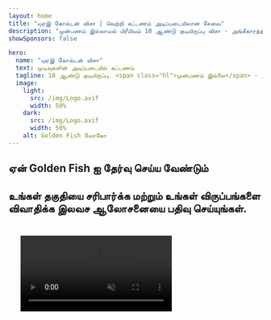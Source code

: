 ```yaml
---
layout: home
title: "யுஏஇ கோல்டன் விசா | வெற்றி கட்டணம் அடிப்படையிலான சேவை"
description: "முன்பணம் இல்லாமல் பிரீமியம் 10 ஆண்டு குடியிருப்பு விசா - அங்கீகாரத்திற்குப் பிறகு மட்டுமே கட்டணம். 98% வெற்றி விகிதத்துடன் முழு விண்ணப்ப மேலாண்மை. இலவச புதுப்பித்தல் சேவை, அரசு கட்டணங்கள் மட்டுமே."
showSponsors: false

hero:
  name: "யுஏஇ கோல்டன் விசா"
  text: முடிவுகளின் அடிப்படையில் கட்டணம்
  tagline: 10 ஆண்டு குடியிருப்பு. <span class="hl">முன்பணம் இல்லை</span> - அங்கீகாரத்திற்குப் பிறகு மட்டுமே கட்டணம். 98% வெற்றி விகிதம்.
  image:
    light:
      src: /img/Logo.avif
      width: 50%
    dark:
      src: /img/Logo.avif
      width: 50%
    alt: Golden Fish லோகோ
---
```


<FeatureCards :features="[
  {
    title: 'யுஏஇ கோல்டன் விசா நன்மைகள்',
    items: [
      'தகுதி நிபந்தனைகளை பராமரிக்கும் போது 10 ஆண்டு செல்லுபடியாகும் காலம் மற்றும் புதுப்பிக்கும் விருப்பம்',
      '**ஒவ்வொரு 6 மாதங்களுக்கும் யுஏஇக்குள் நுழைய வேண்டிய அவசியம் இல்லை**',
      '100% வணிக உரிமை அனுமதிக்கப்படுகிறது',
      'குடும்ப உறுப்பினர்கள் மற்றும் வரம்பற்ற வீட்டு ஊழியர்களுக்கு ஸ்பான்சர்',
      '25 வயது வரை குழந்தைகள் ஸ்பான்சர்ஷிப்',
      'பெற்றோர் ஸ்பான்சர்ஷிப் சேர்க்கப்பட்டுள்ளது',
      'ஸ்பான்சர் அல்லது முதலாளி தேவையில்லை'
    ],
    linkText: 'மேலும் அறிக',
    link: '../../company-registration/golden-visa#key-benefits-of-the-uae-golden-visa',
    icon: {
      light: '/img/iStock-1785818081.avif',
      dark: '/img/iStock-1203821481.avif',
      alt: 'விசா சேவைகள்',
      width: '100%'
    }
  },
  {
    title: 'யுஏஇ கோல்டன் விசா பெறுவது எப்படி',
    items: [
      'யுஏஇ சொத்துக்களில் AED 2M முதலீடு',
      'யுஏஇ முதலீட்டு நிதிகளில் AED 2M வைப்பு',
      'AED 2M மூலதனத்துடன் வணிகம்',
      'AED 250K வருடாந்திர FTA பங்களிப்பு',
      'திறமையான தொழில்முறை வல்லுநர்கள்',
      'திறமை மேதைகள்'
    ],
    linkText: 'மேலும் அறிக',
    link: '../../company-registration/golden-visa#uae-golden-visa-eligibility-and-requirements',
    icon: {
      light: '/img/iStock-1333000394.avif',
      dark: '/img/iStock-584576538.avif',
      alt: 'விசா சேவைகள்',
      width: '10%'
    }
  },
  {
    title: 'கோல்டன் விசா செயல்முறை',
    bullet: '✓',
    items: [
      'ஆரம்ப தகுதி மதிப்பீடு',
      'ஆவண தயாரிப்பு மற்றும் சரிபார்ப்பு',
      'மருத்துவ பரிசோதனை மற்றும் பயோமெட்ரிக்ஸ்',
      'விண்ணப்ப சமர்ப்பிப்பு மற்றும் செயலாக்கம்',
      'எமிரேட்ஸ் ஐடி மற்றும் விசா வழங்கல்',
      'குடும்ப விசா ஸ்பான்சர்ஷிப் (விருப்பத்தேர்வு)'
    ],
    linkText: 'மேலும் அறிக',
    link: '../../company-registration/golden-visa#uae-golden-visa-application-process',
    icon: {
      light: '/img/ILONMASKID.webp',
      dark: '/img/ILONMASKID.webp',
      alt: 'விசா சேவைகள்',
      width: '100%'
    }
  }
]" />

## ஏன் Golden Fish ஐ தேர்வு செய்ய வேண்டும்

<BenefitsList :features="[
  {
    icon: '💰',
    title: 'வெற்றி-அடிப்படையிலான கட்டணங்கள்',
    text: '**உங்கள் Golden Visa அங்கீகரிக்கப்படும் வரை எந்த கட்டணமும் இல்லை.** மறைக்கப்பட்ட செலவுகள் இல்லாமல் முழு வெளிப்படைத்தன்மை.'
  },
  {
    icon: '📈',
    title: 'நிரூபிக்கப்பட்ட வெற்றி விகிதம்',
    text: 'எங்களின் பிரீமியம் செயலாக்கத்தின் மூலம் நூற்றுக்கணக்கான Golden Visas வழங்கப்பட்டு 98% ஒப்புதல் விகிதம்.'
  },
  {
    icon: '📋',
    title: 'முழுமையான மேலாண்மை',
    text: 'ஆவணப்படுத்துதல் முதல் விசா வழங்கல் வரை அனைத்து விவரங்களையும் கவனித்துக்கொள்ளும் முழுமையான கையாளுதல்.'
  },
  {
    icon: '👨‍💼',
    title: 'உள்ளூர் UAE நிபுணத்துவம்',
    text: 'துபாயில் உள்ள அர்ப்பணிப்பு மிக்க நிபுணர்கள் செயல்முறையின் ஒவ்வொரு படியிலும் நிபுணத்துவ வழிகாட்டுதலை வழங்குகிறார்கள்.'
  },
  {
    icon: '🔍',
    title: 'பிரீமியம் செயலாக்கம்',
    text: 'அதிகாரிகளுடன் நேரடி தொடர்பு மற்றும் விரைவான ஒப்புதல்களுக்கான துரித வழிமுறைகள்.'
  },
  {
    icon: '🔄',
    title: 'புதுப்பித்தல் ஆதரவு',
    text: '**முகவர் கட்டணங்கள் இல்லாமல்** இலவச விசா புதுப்பித்தல் உதவி - அரசாங்க கட்டணங்கள் மட்டுமே.'
  }
]" />

## உங்கள் தகுதியை சரிபார்க்க மற்றும் உங்கள் விருப்பங்களை விவாதிக்க இலவச ஆலோசனையை பதிவு செய்யுங்கள்.

<video  autoplay muted playsinline style="padding: 24px" >
  <source src="/img/iStock-2185912341.mp4" type="video/mp4">
</video>

<ContactFormModalNav buttonText="நிபுணருடன் பேசுங்கள்" formStyle="display: block; margin: 1rem auto;"/>

<!-- <ImageGrid :images="[
  { src: '/img/ILONMASKID.webp', href: './immigration.md', alt: 'UAE குடியேற்றம்' },
  { src: '/img/ILONMASKID.webp', href: './immigration.md', alt: 'UAE குடியேற்றம்' },
]"/> -->